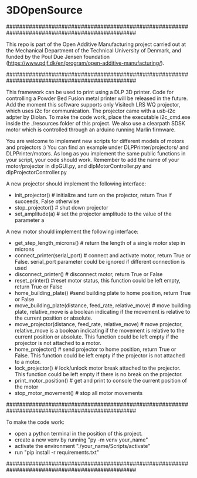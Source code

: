 # 3DOpenSource
################################################################################################

This repo is part of the Open Additive Manufacturing project carried out at the Mechanical Department of the Technical University of Denmark, and funded by the Poul Due Jensen foundation (https://www.pdjf.dk/en/program/open-additive-manufacturing/).

################################################################################################

This framework can be used to print using a DLP 3D printer. Code for controlling a Powder Bed Fusion metal printer will be released in the future.
Add the moment this software supports only Visitech LRS WQ projector, which uses i2c for communication. 
The projector came with a usb-i2c adpter by Diolan. To make the code work, place the executable i2c_cmd.exe inside the ./resources folder of this project.
We also use a clearpath SDSK motor which is controlled through an arduino running Marlin firmware.

You are welcome to implement new scripts for different models of motors and projectors :)
You can find an example under DLPPrinter/projectors/ and DLPPrinter/motors. As long as you implement the same public functions in your script, your code should work.
Remember to add the name of your motor/projector in dlpGUI.py, and dlpMotorController.py and dlpProjectorController.py

A new projector should implement the following interface:
- init_projector()  # initialize and turn on the projector, return True if succeeds, False otherwise
- stop_projector() # shut down projector
- set_amplitude(a) # set the projector amplitude to the value of the parameter a

A new motor should implement the following interface:
- get_step_length_microns() # return the length of a single motor step in microns
- connect_printer(serial_port) # connect and activate motor, return True or False. serial_port parameter could be ignored if different connection is used
- disconnect_printer() # disconnect motor, return True or False
- reset_printer() #reset motor status, this function could be left empty, return True or False
- home_building_plate()  #send building plate to home position, return True or False
- move_building_plate(distance, feed_rate, relative_move) # move building plate, relative_move is a boolean indicating if the movement is relative to the current position or absolute.
- move_projector(distance, feed_rate, relative_move) # move projector, relative_move is a boolean indicating if the movement is relative to the current position or absolute. This function could be left empty if the projector is not attached to a motor.
- home_projector() # send projector to home position, return True or False. This function could be left empty if the projector is not attached to a motor.
- lock_projector() # lock/unlock motor break attached to the projector. This function could be left empty if there is no break on the projector.
- print_motor_position() # get and print to console the current position of the motor
- stop_motor_movement() # stop all motor movements

################################################################################################

To make the code work:

- open a python terminal in the position of this project.
- create a new venv by running "py -m venv your_name"
- activate the environment "./your_name/Scripts/activate"
- run "pip install -r requirements.txt"

################################################################################################
